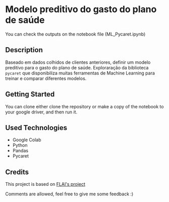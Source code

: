# Modelo preditivo do gasto do plano de saúde

You can check the outputs on the notebook file (ML_Pycaret.ipynb)

## Description
Baseado em dados colhidos de clientes anteriores, definir um modelo preditivo para o gasto do plano de saúde. 
Exploraração da biblioteca `pycaret` que disponibiliza muitas ferramentas de Machine Learning para treinar e comparar diferentes modelos.

## Getting Started
You can clone either clone the repository or make a copy of the notebook to your google driver, and then run it.

## Used Technologies
- Google Colab
- Python
- Pandas
- Pycaret

## Credits
This project is based on [FLAI's project](https://www.youtube.com/watch?v=6JKWXtC4v3o)

Comments are allowed, feel free to give me some feedback :)
